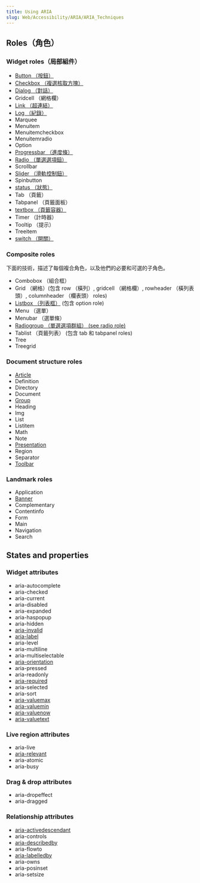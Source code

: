```yaml
---
title: Using ARIA
slug: Web/Accessibility/ARIA/ARIA_Techniques
---
```


## Roles（角色）

### Widget roles（局部組件）

- [Button （按鈕）](/zh-TW/Accessibility/ARIA/ARIA_Techniques/Using_the_button_role)
- [Checkbox （複選核取方塊）](/zh-TW/Accessibility/ARIA/ARIA_Techniques/Using_the_checkbox_role)
- [Dialog （對話）](/zh-TW/Accessibility/ARIA/ARIA_Techniques/Using_the_dialog_role)
- Gridcell （網格欄）
- [Link （超連結）](/zh-TW/Accessibility/ARIA/ARIA_Techniques/Using_the_link_role)
- [Log （紀錄）](/zh-TW/Accessibility/ARIA/ARIA_Techniques/Using_the_log_role)
- Marquee
- Menuitem
- Menuitemcheckbox
- Menuitemradio
- Option
- [Progressbar （進度條）](/zh-TW/Accessibility/ARIA/ARIA_Techniques/Using_the_progressbar_role)
- [Radio （單選選項鈕）](/zh-TW/Accessibility/ARIA/ARIA_Techniques/Using_the_radio_role)
- Scrollbar
- [Slider （滑軌控制鈕）](/zh-TW/Accessibility/ARIA/ARIA_Techniques/Using_the_slider_role)
- Spinbutton
- [status （狀態）](/zh-TW/Accessibility/ARIA/ARIA_Techniques/Using_the_status_role)
- Tab （頁籤）
- Tabpanel （頁籤面板）
- [textbox （頁籤容器）](/zh-TW/Accessibility/ARIA/ARIA_Techniques/Using_the_textbox_role)
- Timer （計時器）
- Tooltip （提示）
- Treeitem
- [switch （開關）](/zh-TW/docs/Web/Accessibility/ARIA/ARIA_Techniques/Using_the_switch_role)

### Composite roles

下面的技術，描述了每個複合角色，以及他們的必要和可選的子角色。

- Combobox （組合框）
- Grid （網格）(包含 row （橫列）, gridcell （網格欄）, rowheader （橫列表頭）, columnheader （欄表頭） roles)
- [Listbox （列表框）](/zh-TW/Accessibility/ARIA/ARIA_Techniques/Using_the_listbox_role) (包含 option role)
- Menu （選單）
- Menubar （選單條）
- [Radiogroup （單選選項群組） (see radio role)](/zh-TW/Accessibility/ARIA/ARIA_Techniques/Using_the_radio_role)
- Tablist （頁籤列表） (包含 tab 和 tabpanel roles)
- Tree
- Treegrid

### Document structure roles

- [Article](/zh-TW/Accessibility/ARIA/ARIA_Techniques/Using_the_article_role)
- Definition
- Directory
- Document
- [Group](/zh-TW/Accessibility/ARIA/ARIA_Techniques/Using_the_group_role)
- Heading
- Img
- List
- Listitem
- Math
- Note
- [Presentation](/zh-TW/Accessibility/ARIA/ARIA_Techniques/Using_the_presentation_role)
- Region
- Separator
- [Toolbar](/zh-TW/Accessibility/ARIA/ARIA_Techniques/Using_the_toolbar_role)

### Landmark roles

- Application
- [Banner](/zh-TW/Accessibility/ARIA/ARIA_Techniques/Using_the_banner_role)
- Complementary
- Contentinfo
- Form
- Main
- Navigation
- Search

## States and properties

### Widget attributes

- aria-autocomplete
- aria-checked
- aria-current
- aria-disabled
- aria-expanded
- aria-haspopup
- aria-hidden
- [aria-invalid](/zh-TW/Accessibility/ARIA/ARIA_Techniques/Using_the_aria-invalid_attribute)
- [aria-label](/zh-TW/Accessibility/ARIA/ARIA_Techniques/Using_the_aria-label_attribute)
- aria-level
- aria-multiline
- aria-multiselectable
- [aria-orientation](/zh-TW/Accessibility/ARIA/ARIA_Techniques/Using_the_aria-orientation_attribute)
- aria-pressed
- aria-readonly
- [aria-required](/zh-TW/Accessibility/ARIA/ARIA_Techniques/Using_the_aria-required_attribute)
- aria-selected
- aria-sort
- [aria-valuemax](/zh-TW/Accessibility/ARIA/ARIA_Techniques/Using_the_aria-valuemax_attribute)
- [aria-valuemin](/zh-TW/Accessibility/ARIA/ARIA_Techniques/Using_the_aria-valuemin_attribute)
- [aria-valuenow](/zh-TW/Accessibility/ARIA/ARIA_Techniques/Using_the_aria-valuenow_attribute)
- [aria-valuetext](/zh-TW/Accessibility/ARIA/ARIA_Techniques/Using_the_aria-valuetext_attribute)

### Live region attributes

- aria-live
- [aria-relevant](/zh-TW/Accessibility/ARIA/ARIA_Techniques/Using_the_aria-relevant_attribute)
- aria-atomic
- aria-busy

### Drag & drop attributes

- aria-dropeffect
- aria-dragged

### Relationship attributes

- [aria-activedescendant](/zh-TW/Accessibility/ARIA/ARIA_Techniques/Using_the_aria-activedescendant_attribute)
- aria-controls
- [aria-describedby](/zh-TW/Accessibility/ARIA/ARIA_Techniques/Using_the_aria-describedby_attribute)
- aria-flowto
- [aria-labelledby](/zh-TW/Accessibility/ARIA/ARIA_Techniques/Using_the_aria-labelledby_attribute)
- aria-owns
- aria-posinset
- aria-setsize
